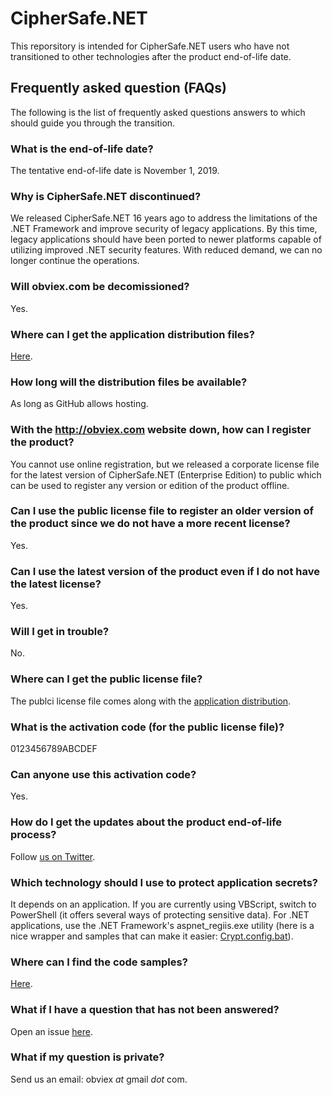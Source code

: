# CipherSafe.NET
This reporsitory is intended for CipherSafe.NET users who have not transitioned to other technologies after the product end-of-life date.

## Frequently asked question (FAQs)
The following is the list of frequently asked questions answers to which should guide you through the transition.

### What is the end-of-life date?
The tentative end-of-life date is November 1, 2019.

### Why is CipherSafe.NET discontinued?
We released CipherSafe.NET 16 years ago to address the limitations of the .NET Framework and improve security of legacy applications. By this time, legacy applications should have been ported to newer platforms capable of utilizing improved .NET security features. With reduced demand, we can no longer continue the operations.

### Will obviex.com be decomissioned?
Yes.

### Where can I get the application distribution files?
[Here](../../releases).

### How long will the distribution files be available?
As long as GitHub allows hosting.

### With the http://obviex.com website down, how can I register the product?
You cannot use online registration, but we released a corporate license file for the latest version of CipherSafe.NET (Enterprise Edition) to public which can be used to register any version or edition of the product offline.

### Can I use the public license file to register an older version of the product since we do not have a more recent license?
Yes.

### Can I use the latest version of the product even if I do not have the latest license?
Yes.

### Will I get in trouble?
No.

### Where can I get the public license file?
The publci license file comes along with the [application distribution](../../releases).

### What is the activation code (for the public license file)?
0123456789ABCDEF

### Can anyone use this activation code?
Yes.

### How do I get the updates about the product end-of-life process?
Follow [us on Twitter](http://twitter.com/obviex).

### Which technology should I use to protect application secrets?
It depends on an application. If you are currently using VBScript, switch to PowerShell (it offers several ways of protecting sensitive data). For .NET applications, use the .NET Framework's aspnet_regiis.exe utility (here is a nice wrapper and samples that can make it easier: [Crypt.config.bat](https://github.com/alekdavis/Crypt.config.bat)).

### Where can I find the code samples?
[Here](https://github.com/obviex/Samples).

### What if I have a question that has not been answered?
Open an issue [here](../../issues).

### What if my question is private?
Send us an email: obviex _at_ gmail _dot_ com.
